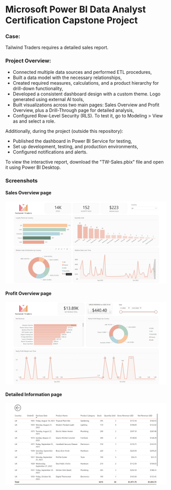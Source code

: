 # Microsoft Power BI Data Analyst Certification Capstone Project

### Case:
Tailwind Traders requires a detailed sales report.

### Project Overview:
* Connected multiple data sources and performed ETL procedures,
* Built a data model with the necessary relationships,
* Created required measures, calculations, and a product hierarchy for drill-down functionality,
* Developed a consistent dashboard design with a custom theme. Logo generated using external AI tools,
* Built visualizations across two main pages: Sales Overview and Profit Overview, plus a Drill-Through page for detailed analysis,
* Configured Row-Level Security (RLS). To test it, go to Modeling > View as and select a role.

Additionally, during the project (outside this repository):
* Published the dashboard in Power BI Service for testing,
* Set up development, testing, and production environments,
* Configured notifications and alerts.

To view the interactive report, download the "TW-Sales.pbix" file and open it using Power BI Desktop.

### Screenshots
#### Sales Overview page
![Sales Overview](images/sales-overview.png)

#### Profit Overview page
![Profit Overview](images/profit-overview.png)

#### Detailed Information page
![Detailed Information](images/detailed-info.png)
